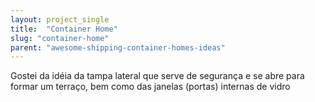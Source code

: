 ```yaml
---
layout: project_single
title:  "Container Home"
slug: "container-home"
parent: "awesome-shipping-container-homes-ideas"
---
```

Gostei da idéia da tampa lateral que serve de segurança e se abre para formar um terraço, bem como das janelas (portas) internas de vidro